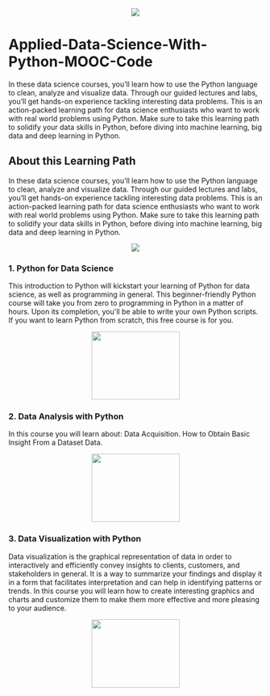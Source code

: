 <p align="center">
  <img src="https://cognitiveclass.ai/system/portals/logos/5ebc/7166/a5ad/b600/013d/76aa/original/cc-logo.png" />
</p> 

# Applied-Data-Science-With-Python-MOOC-Code
In these data science courses, you’ll learn how to use the Python language to clean, analyze and visualize data. Through our guided lectures and labs, you’ll get hands-on experience tackling interesting data problems. This is an action-packed learning path for data science enthusiasts who want to work with real world problems using Python. Make sure to take this learning path to solidify your data skills in Python, before diving into machine learning, big data and deep learning in Python.

## About this Learning Path
In these data science courses, you’ll learn how to use the Python language to clean, analyze and visualize data. Through our guided lectures and labs, you’ll get hands-on experience tackling interesting data problems. This is an action-packed learning path for data science enthusiasts who want to work with real world problems using Python. Make sure to take this learning path to solidify your data skills in Python, before diving into machine learning, big data and deep learning in Python.

<p align="center">
  <img src="https://cognitiveclass.ai/system/learning_paths/logos/5f7c/8431/b1e5/0300/01f0/a084/original/content_NN400x400-icon-Applied-Data-Science-With-Python-120x120-c-default.png" />
</p>

### 1. Python for Data Science
This introduction to Python will kickstart your learning of Python for data science, as well as programming in general. This beginner-friendly Python course will take you from zero to programming in Python in a matter of hours. Upon its completion, you'll be able to write your own Python scripts. If you want to learn Python from scratch, this free course is for you.

<p align="center">
  <img width="175" height="135" src="https://courses.cognitiveclass.ai/asset-v1:CognitiveClass+PY0101EN+v3+type@asset+block@course_card.png" />
</p> 

### 2. Data Analysis with Python
In this course you will learn about: Data Acquisition. How to Obtain Basic Insight From a Dataset Data.

<p align="center">
  <img width="175" height="135" src="https://courses.cognitiveclass.ai/asset-v1:CognitiveClass+DA0101EN+v1+type@asset+block@course_card.png" />
</p> 

### 3. Data Visualization with Python
Data visualization is the graphical representation of data in order to interactively and efficiently convey insights to clients, customers, and stakeholders in general. It is a way to summarize your findings and display it in a form that facilitates interpretation and can help in identifying patterns or trends. In this course you will learn how to create interesting graphics and charts and customize them to make them more effective and more pleasing to your audience.

<p align="center">
  <img width="175" height="135" src="https://courses.cognitiveclass.ai/asset-v1:CognitiveClass+DV0101EN+v2+type@asset+block@course_card.png" />
</p> 

